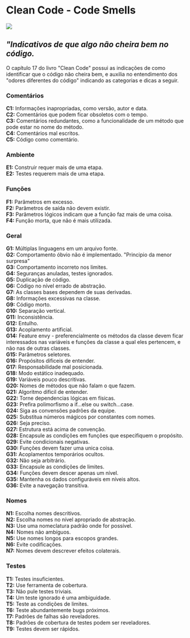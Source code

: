 # Clean Code - Code Smells 

<p align="left">
  <img src=https://data.whicdn.com/images/247439990/original.gif> 
</p>

## <i> "Indicativos de que algo não cheira bem no código.</i> 

O capítulo 17 do livro "Clean Code" possui as indicações de como identificar que o código não cheira bem, e auxilia no entendimento dos "odores diferentes do código" indicando as categorias e dicas a seguir.

### Comentários

**C1:** Informações inapropriadas, como versão, autor e data.    
**C2:** Comentários que podem ficar obsoletos com o tempo.      
**C3:** Comentários redundantes, como a funcionalidade de um método que pode estar no nome do método.    
**C4:** Comentários mal escritos.    
**C5:** Código como comentário.  

### Ambiente

**E1:** Construir requer mais de uma etapa.    
**E2:** Testes requerem mais de uma etapa.    

### Funções

**F1:** Parâmetros em excesso.    
**F2:** Parâmetros de saída não devem existir.    
**F3:** Parâmetros lógicos indicam que a função faz mais de uma coisa.    
**F4:** Função morta, que não é mais utilizada.    

### Geral

**G1:** Múltiplas linguagens em um arquivo fonte.    
**G2:** Comportamento óbvio não é implementado. "Principio da menor surpresa"  
**G3:** Comportamento incorreto nos limites.  
**G4:** Seguranças anuladas, testes ignorados.    
**G5:** Duplicação de código.    
**G6:** Código no nível errado de abstração.  
**G7:** As classes bases dependem de suas derivadas.    
**G8:** Informações excessivas na classe.    
**G9:** Código morto.    
**G10:** Separação vertical.    
**G11:** Inconsistência.    
**G12:** Entulho.    
**G13:** Acoplamento artificial.  
**G14:** Feature envy - preferencialmente os métodos da classe devem ficar interessados nas variáveis e funções da classe a qual eles pertencem, e não nas de outras classes.  
**G15:** Parâmetros seletores.    
**G16:** Propósitos dificeis de entender.    
**G17:** Responsabilidade mal posicionada.    
**G18:** Modo estático inadequado.    
**G19:** Variáveis pouco descritivas.    
**G20:** Nomes de métodos que não falam o que fazem.    
**G21:** Algoritmo dificil de entender.    
**G22:** Torne dependencias lógicas em físicas.    
**G23:** Prefira polimorfismo a if...else ou switch...case.    
**G24:** Siga as convensões padrões da equipe.    
**G25:** Substitua números mágicos por constantes com nomes.   
**G26:** Seja preciso.    
**G27:** Estrutura está acima de convenção.    
**G28:** Encapsule as condições em funções que especifiquem o propósito.    
**G29:** Evite condicionais negativas.    
**G30:** Funções devem fazer uma unica coisa.  
**G31:** Acoplamentos temporários ocultos.    
**G32:** Não seja arbitrário.    
**G33:** Encapsule as condições de limites.    
**G34:** Funções devem descer apenas um nível.    
**G35:** Mantenha os dados configuráveis em níveis altos.  
**G36:** Evite a navegação transitiva.  

### Nomes

**N1:** Escolha nomes descritivos.   
**N2:** Escolha nomes no nível apropriado de abstração.  
**N3:** Use uma nomeclatura padrão onde for possível.  
**N4:** Nomes não ambíguos.  
**N5:** Use nomes longos para escopos grandes.  
**N6:** Evite codificações.  
**N7:** Nomes devem descrever efeitos colaterais.  

### Testes

**T1:** Testes insuficientes.   
**T2:** Use ferramenta de cobertura.  
**T3:** Não pule testes triviais.  
**T4:** Um teste ignorado é uma ambiguidade.   
**T5:** Teste as condições de limites.  
**T6:** Teste abundantemente bugs próximos.  
**T7:** Padrões de falhas são reveladores.  
**T8:** Padrões de cobertura de testes podem ser reveladores.  
**T9:** Testes devem ser rápidos.  































